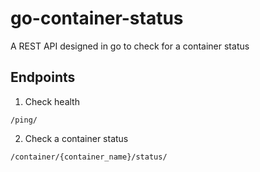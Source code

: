 # go-container-status

A REST API designed in go to check for a container status

## Endpoints

1. Check health

```shell
/ping/
```

2. Check a container status

```shell
/container/{container_name}/status/
```

